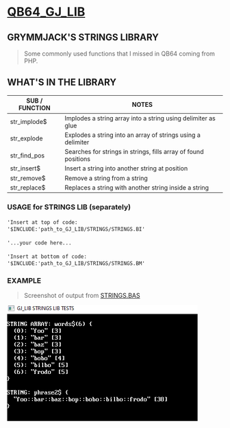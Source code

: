 # [QB64_GJ_LIB](../README.md)
## GRYMMJACK'S STRINGS LIBRARY

> Some commonly used functions that I missed in QB64 coming from PHP.

## WHAT'S IN THE LIBRARY
| SUB / FUNCTION | NOTES |
|----------------|-------|
| str_implode$  | Implodes a string array into a string using delimiter as glue |
| str_explode   | Explodes a string into an array of strings using a delimiter |
| str_find_pos  | Searches for strings in strings, fills array of found positions |
| str_insert$   | Insert a string into another string at position |
| str_remove$   | Remove a string from a string |
| str_replace$  | Replaces a string with another string inside a string |


### USAGE for STRINGS LIB (separately)
```basic
'Insert at top of code:
'$INCLUDE:'path_to_GJ_LIB/STRINGS/STRINGS.BI'

'...your code here...

'Insert at bottom of code:
'$INCLUDE:'path_to_GJ_LIB/STRINGS/STRINGS.BM'
```



### EXAMPLE 
> Screenshot of output from [STRINGS.BAS](STRINGS.BAS)

![](STRINGS.png)